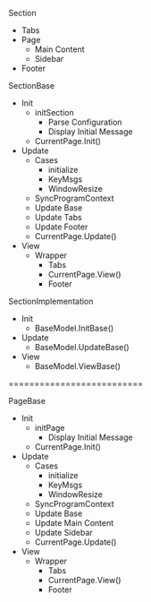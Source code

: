 Section

-   Tabs
-   Page
    -   Main Content
    -   Sidebar
-   Footer

SectionBase

-   Init
    -   initSection
        -   Parse Configuration
        -   Display Initial Message
    -   CurrentPage.Init()
-   Update
    -   Cases
        -   initialize
        -   KeyMsgs
        -   WindowResize
    -   SyncProgramContext
    -   Update Base
    -   Update Tabs
    -   Update Footer
    -   CurrentPage.Update()
-   View
    -   Wrapper
        -   Tabs
        -   CurrentPage.View()
        -   Footer

SectionImplementation

-   Init
    -   BaseModel.InitBase()
-   Update
    -   BaseModel.UpdateBase()
-   View
    -   BaseModel.ViewBase()

==========================

PageBase

-   Init
    -   initPage
        -   Display Initial Message
    -   CurrentPage.Init()
-   Update
    -   Cases
        -   initialize
        -   KeyMsgs
        -   WindowResize
    -   SyncProgramContext
    -   Update Base
    -   Update Main Content
    -   Update Sidebar
    -   CurrentPage.Update()
-   View
    -   Wrapper
        -   Tabs
        -   CurrentPage.View()
        -   Footer
